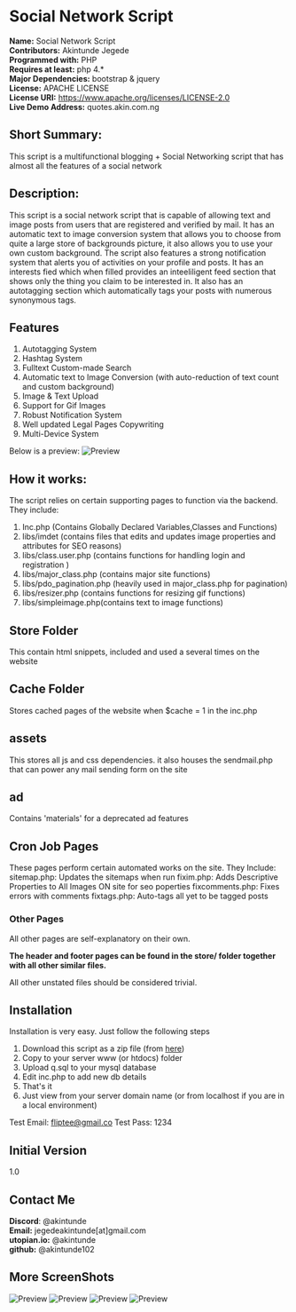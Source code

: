 # Social Network Script

**Name:** Social Network Script <br/>
**Contributors:** Akintunde Jegede <br/>
**Programmed with:** PHP<br/>
**Requires at least:** php 4.* <br/>
**Major Dependencies:** bootstrap & jquery<br/>
**License:** APACHE LICENSE <br/>
**License URI:** https://www.apache.org/licenses/LICENSE-2.0 <br/>
**Live Demo Address:** quotes.akin.com.ng <br/>


## Short Summary:
This script is a multifunctional blogging + Social Networking script that has almost all the features of a social network


## Description:
This script is a social network script that is capable of allowing text and image posts from users that are registered and verified by mail. It has an automatic text to image conversion  system  that allows you to choose from quite a large store of backgrounds picture, it also allows you to use your own custom background. The script also features a strong notification system that alerts you of activities on your profile and posts. It has an interests fied which when filled provides an inteeliligent feed section that shows only the thing you claim to be interested in. It also has an autotagging section which automatically tags your posts with numerous synonymous tags.


## Features
1) Autotagging System
2) Hashtag System
3) Fulltext Custom-made Search
4) Automatic text to Image Conversion (with auto-reduction of text count and custom background)
5) Image & Text Upload
6) Support for Gif Images 
7) Robust Notification System
8) Well updated Legal Pages Copywriting
9) Multi-Device System

Below is a preview:
![Preview](http://quotes.akin.com.ng/a.PNG)


## How it works:

The script relies on certain supporting pages to function via the backend. They include:
1) Inc.php (Contains Globally Declared Variables,Classes and Functions)
2) libs/imdet (contains files that edits and updates image properties and attributes for SEO reasons)
3) 	libs/class.user.php (contains functions for handling login and registration )
4) libs/major_class.php (contains major site functions)
5) libs/pdo_pagination.php (heavily used in major_class.php for pagination)
6) libs/resizer.php (contains functions for resizing  gif functions)
7) libs/simpleimage.php(contains text to image functions)

## Store Folder
This contain html snippets, included and used a several times on the website

## Cache Folder
Stores cached pages of the website when $cache = 1 in the inc.php


## assets
This stores all js and css dependencies. it also houses the sendmail.php that can power any mail sending form on the site

## ad
Contains 'materials' for a deprecated ad features


## Cron Job Pages
These pages perform certain automated works on the site. They Include:
sitemap.php: Updates the sitemaps when run
fixim.php: Adds Descriptive Properties to All Images ON site for seo poperties
fixcomments.php: Fixes errors with comments
fixtags.php: Auto-tags all yet to be tagged posts 

### Other Pages
All other pages are self-explanatory on their own.

**The header and footer pages can be found in the store/ folder together with all other similar files.**


All other unstated files should be considered trivial.

## Installation 
Installation is very easy. Just follow the following steps

1. Download this script as a zip file (from [here](https://github.com/Akintunde102/AKINBLOG/archive/master.zip))
2. Copy to your server  www (or htdocs) folder
3. Upload q.sql to your mysql database
4. Edit inc.php to add new db details
3. That's it 
4. Just view from your server domain name (or from localhost if you are in a local environment)

Test Email: fliptee@gmail.co
Test Pass: 1234

## Initial Version
1.0

## Contact Me
**Discord**: @akintunde <br/>
**Email:** jegedeakintunde[at]gmail.com<br/>
**utopian.io:** @akintunde <br/>
**github:** @akintunde102<br/>


## More ScreenShots
![Preview](http://quotes.akin.com.ng/a.PNG)
![Preview](http://quotes.akin.com.ng/b.PNG)
![Preview](http://quotes.akin.com.ng/c.PNG)
![Preview](http://quotes.akin.com.ng/d.PNG)

